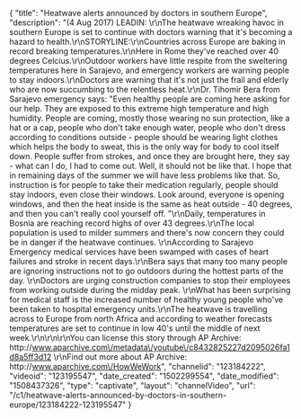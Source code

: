 {
    "title": "Heatwave alerts announced by doctors in southern Europe",
    "description": "(4 Aug 2017) LEADIN: \r\nThe heatwave wreaking havoc in southern Europe is set to continue with doctors warning that it's becoming a hazard to health.\r\nSTORYLINE:\r\nCountries across Europe are baking in record breaking temperatures.\r\nHere in Rome they've reached over 40 degrees Celcius.\r\nOutdoor workers have little respite from the sweltering temperatures here in Sarajevo, and emergency workers are warning people to stay indoors.\r\nDoctors are warning that it's not just the frail and elderly who are now succumbing to the relentless heat.\r\nDr. Tihomir Bera from Sarajevo emergency says: \"Even healthy people are coming here asking for our help. They are exposed to this extreme high temperature and high humidity. People are coming, mostly those wearing no sun protection, like a hat or a cap, people who don't take enough water, people who don't dress according to conditions outside - people should be wearing light clothes which helps the body to sweat, this is the only way for body to cool itself down. People suffer from strokes, and once they are brought here, they say - what can I do, I had to come out. Well, it should not be like that. I hope that in remaining days of the summer we will have less problems like that. So, instruction is for people to take their medication regularly, people should stay indoors, even close their windows. Look around, everyone is opening windows, and then the heat inside is the same as heat outside - 40 degrees, and then you can't really cool yourself off. \"\r\nDaily, temperatures in Bosnia are reaching record highs of over 43 degrees.\r\nThe local population is used to milder summers and there's now concern they could be in danger if the heatwave continues. \r\nAccording to Sarajevo Emergency medical services have been swamped with cases of heart failures and stroke in recent days.\r\nBera says that many too many people are ignoring instructions not to go outdoors during the hottest parts of the day. \r\nDoctors are urging construction companies to stop their employees from working outside during the midday peak. \r\nWhat has been surprising for medical staff is the increased number of healthy young people who've been taken to hospital emergency units.\r\nThe heatwave is travelling across to Europe from north Africa and according to weather forecasts temperatures are set to continue in low 40's until the middle of next week.\r\n\r\n\r\nYou can license this story through AP Archive: http:\/\/www.aparchive.com\/metadata\/youtube\/c8432825227d2095026fa1d8a5ff3d12 \r\nFind out more about AP Archive: http:\/\/www.aparchive.com\/HowWeWork",
    "channelid": "123184222",
    "videoid": "123195547",
    "date_created": "1502299554",
    "date_modified": "1508437326",
    "type": "captivate",
    "layout": "channelVideo",
    "url": "\/c1\/heatwave-alerts-announced-by-doctors-in-southern-europe\/123184222-123195547"
}